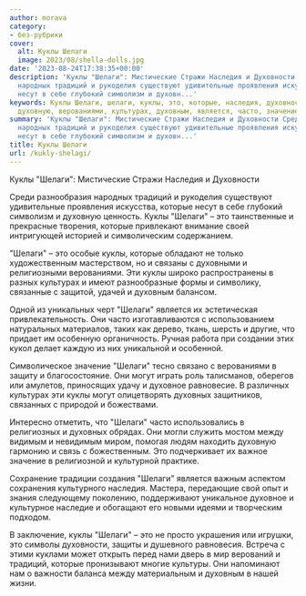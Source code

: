 ```yaml
---
author: morava
category:
- без-рубрики
cover:
  alt: Куклы Шелаги
  image: 2023/08/shella-dolls.jpg
date: '2023-08-24T17:38:35+00:00'
description: 'Куклы "Шелаги": Мистические Стражи Наследия и Духовности Среди разнообразия
  народных традиций и рукоделия существуют удивительные проявления искусства, которые
  несут в себе глубокий символизм и духовн...'
keywords: Куклы Шелаги, шелаги, куклы, это, которые, наследия, духовности, традиций,
  духовную, верованиями, культурах, духовным, является, часто, значение, могут
summary: 'Куклы "Шелаги": Мистические Стражи Наследия и Духовности Среди разнообразия
  народных традиций и рукоделия существуют удивительные проявления искусства, которые
  несут в себе глубокий символизм и духовн...'
title: Куклы Шелаги
url: /kukly-shelagi/
---
```


Куклы "Шелаги": Мистические Стражи Наследия и Духовности

Среди разнообразия народных традиций и рукоделия существуют удивительные проявления искусства, которые несут в себе глубокий символизм и духовную ценность. Куклы "Шелаги" – это таинственные и прекрасные творения, которые привлекают внимание своей интригующей историей и символическим содержанием.

"Шелаги" – это особые куклы, которые обладают не только художественным мастерством, но и связаны с духовными и религиозными верованиями. Эти куклы широко распространены в разных культурах и имеют разнообразные формы и символику, связанные с защитой, удачей и духовным балансом.

Одной из уникальных черт "Шелаги" является их эстетическая привлекательность. Они часто изготавливаются с использованием натуральных материалов, таких как дерево, ткань, шерсть и другие, что придает им особенную органичность. Ручная работа при создании этих кукол делает каждую из них уникальной и особенной.

Символическое значение "Шелаги" тесно связано с верованиями в защиту и благосостояние. Они могут играть роль талисманов, оберегов или амулетов, приносящих удачу и духовное равновесие. В различных культурах эти куклы могут олицетворять духовных защитников, связанных с природой и божествами.

Интересно отметить, что "Шелаги" часто использовались в религиозных и духовных обрядах. Они могли служить мостом между видимым и невидимым миром, помогая людям находить духовную гармонию и связь с божественным. Это подчеркивает их важное значение в религиозной и культурной практике.

Сохранение традиции создания "Шелаги" является важным аспектом сохранения культурного наследия. Мастера, передающие свой опыт и знания следующему поколению, поддерживают уникальное духовное и культурное наследие и обогащают его новыми идеями и творческим подходом.

В заключение, куклы "Шелаги" – это не просто украшения или игрушки, это символы духовности, защиты и душевного равновесия. Встреча с этими куклами может открыть перед нами дверь в мир верований и традиций, которые пронизывают многие культуры. Они напоминают нам о важности баланса между материальным и духовным в нашей жизни.